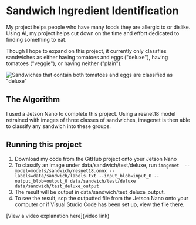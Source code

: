 # Sandwich Ingredient Identification

My project helps people who have many foods they are allergic to or dislike. Using AI, my project helps cut down on the time and effort dedicated to finding something to eat.

Though I hope to expand on this project, it currently only classfies sandwiches as either having tomatoes and eggs ("deluxe"), having tomatoes ("veggie"), or having neither ("plain").

![Sandwiches that contain both tomatoes and eggs are classified as "deluxe"](https://i.imgur.com/9CUV0sV.jpeg)

## The Algorithm

I used a Jetson Nano to complete this project. Using a resnet18 model retrained with images of three classes of sandwiches, imagenet is then able to classify any sandwich into these groups. 

## Running this project

1. Download my code from the GitHub project onto your Jetson Nano
2. To classify an image under data/sandwich/test/deluxe, run `imagenet  --model=models/sandwich/resnet18.onnx --labels=data/sandwich/labels.txt --input_blob=input_0 --output_blob=output_0 data/sandwich/test/deluxe data/sandwich/test_deluxe_output`
3. The result will be output in data/sandwich/test_deluxe_output.
4. To see the result, scp the outputted file from the Jetson Nano onto your computer or if Visual Studio Code has been set up, view the file there.


[View a video explanation here](video link)
